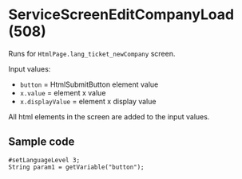 # ServiceScreenEditCompanyLoad (508)

Runs for `HtmlPage.lang_ticket_newCompany` screen.

Input values:

* `button` = HtmlSubmitButton element value
* `x.value` = element x value
* `x.displayValue` = element x display value

All html elements in the screen are added to the input values.


## Sample code

```crmscript
#setLanguageLevel 3;
String param1 = getVariable("button");
```
